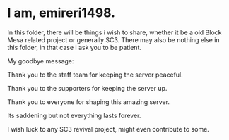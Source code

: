 # I am, emireri1498.
In this folder, there will be things i wish to share, whether it be a old Block Mesa related project or generally SC3.
There may also be nothing else in this folder, in that case i ask you to be patient.

My goodbye message:

Thank you to the staff team for keeping the server peaceful.

Thank you to the supporters for keeping the server up.

Thank you to everyone for shaping this amazing server.

Its saddening but not everything lasts forever.

I wish luck to any SC3 revival project, might even contribute to some.
